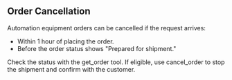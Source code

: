 ## Order Cancellation

Automation equipment orders can be cancelled if the request arrives:

- Within 1 hour of placing the order.
- Before the order status shows "Prepared for shipment."

Check the status with the get_order tool. If eligible, use cancel_order to stop the shipment and confirm with the customer.
